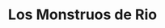 ---
title: "Los Monstruos de Rio"
url: /ciudad-autonoma-de-buenos-aires/los-monstruos-de-rio/
shop: Outdoor
---